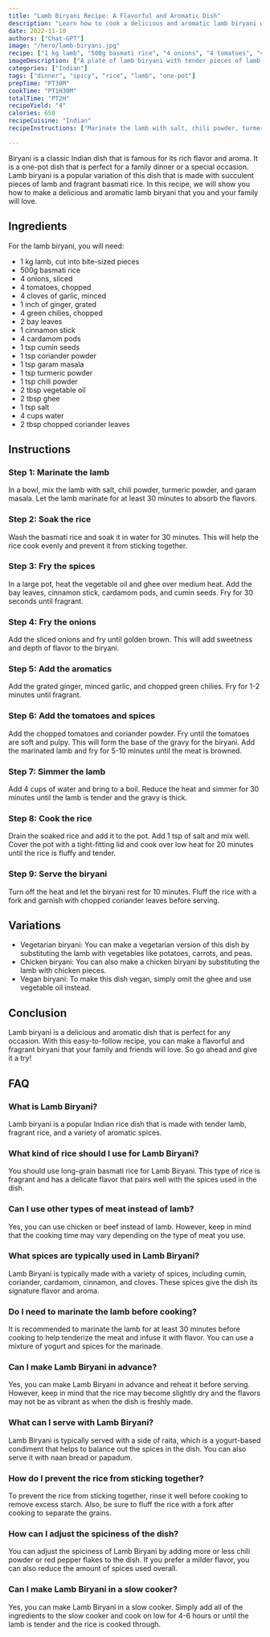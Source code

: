 ```yaml
---
title: "Lamb Biryani Recipe: A Flavorful and Aromatic Dish"
description: "Learn how to cook a delicious and aromatic lamb biryani with this easy-to-follow recipe. Perfect for a family dinner or special occasion."
date: 2022-11-10
authors: ["Chat-GPT"]
image: "/hero/lamb-biryani.jpg"
recipe: ["1 kg lamb", "500g basmati rice", "4 onions", "4 tomatoes", "4 cloves of garlic", "1 inch of ginger", "4 green chilies", "2 bay leaves", "1 cinnamon stick", "4 cardamom pods", "1 tsp cumin seeds", "1 tsp coriander powder", "1 tsp garam masala", "1 tsp turmeric powder", "1 tsp chili powder", "2 tbsp vegetable oil", "2 tbsp ghee", "1 tsp salt", "4 cups water", "2 tbsp chopped coriander leaves"]
imageDescription: ["A plate of lamb biryani with tender pieces of lamb and fragrant rice, garnished with fresh coriander leaves."]
categories: ["Indian"]
tags: ["dinner", "spicy", "rice", "lamb", "one-pot"]
prepTime: "PT30M"
cookTime: "PT1H30M"
totalTime: "PT2H"
recipeYield: "4"
calories: 650
recipeCuisine: "Indian"
recipeInstructions: ["Marinate the lamb with salt, chili powder, turmeric powder, and garam masala for at least 30 minutes.", "Wash the basmati rice and soak it in water for 30 minutes.", "In a large pot, heat the vegetable oil and ghee over medium heat. Add the bay leaves, cinnamon stick, cardamom pods, and cumin seeds. Fry for 30 seconds until fragrant.", "Add the sliced onions and fry until golden brown.", "Add the ginger, garlic, and green chilies. Fry for 1-2 minutes.", "Add the chopped tomatoes and coriander powder. Fry until the tomatoes are soft and pulpy.", "Add the marinated lamb and fry for 5-10 minutes until the meat is browned.", "Add 4 cups of water and bring to a boil. Reduce the heat and simmer for 30 minutes until the lamb is tender and the gravy is thick.", "Drain the soaked rice and add it to the pot. Add 1 tsp of salt and mix well.", "Cover the pot with a tight-fitting lid and cook over low heat for 20 minutes until the rice is fluffy and tender.", "Turn off the heat and let the biryani rest for 10 minutes. Fluff the rice with a fork and garnish with chopped coriander leaves before serving."]

---
```


Biryani is a classic Indian dish that is famous for its rich flavor and aroma. It is a one-pot dish that is perfect for a family dinner or a special occasion. Lamb biryani is a popular variation of this dish that is made with succulent pieces of lamb and fragrant basmati rice. In this recipe, we will show you how to make a delicious and aromatic lamb biryani that you and your family will love.

## Ingredients

For the lamb biryani, you will need:

- 1 kg lamb, cut into bite-sized pieces
- 500g basmati rice
- 4 onions, sliced
- 4 tomatoes, chopped
- 4 cloves of garlic, minced
- 1 inch of ginger, grated
- 4 green chilies, chopped
- 2 bay leaves
- 1 cinnamon stick
- 4 cardamom pods
- 1 tsp cumin seeds
- 1 tsp coriander powder
- 1 tsp garam masala
- 1 tsp turmeric powder
- 1 tsp chili powder
- 2 tbsp vegetable oil
- 2 tbsp ghee
- 1 tsp salt
- 4 cups water
- 2 tbsp chopped coriander leaves

## Instructions

### Step 1: Marinate the lamb

In a bowl, mix the lamb with salt, chili powder, turmeric powder, and garam masala. Let the lamb marinate for at least 30 minutes to absorb the flavors.

### Step 2: Soak the rice

Wash the basmati rice and soak it in water for 30 minutes. This will help the rice cook evenly and prevent it from sticking together.

### Step 3: Fry the spices

In a large pot, heat the vegetable oil and ghee over medium heat. Add the bay leaves, cinnamon stick, cardamom pods, and cumin seeds. Fry for 30 seconds until fragrant.

### Step 4: Fry the onions

Add the sliced onions and fry until golden brown. This will add sweetness and depth of flavor to the biryani.

### Step 5: Add the aromatics

Add the grated ginger, minced garlic, and chopped green chilies. Fry for 1-2 minutes until fragrant.

### Step 6: Add the tomatoes and spices

Add the chopped tomatoes and coriander powder. Fry until the tomatoes are soft and pulpy. This will form the base of the gravy for the biryani. Add the marinated lamb and fry for 5-10 minutes until the meat is browned.

### Step 7: Simmer the lamb

Add 4 cups of water and bring to a boil. Reduce the heat and simmer for 30 minutes until the lamb is tender and the gravy is thick.

### Step 8: Cook the rice

Drain the soaked rice and add it to the pot. Add 1 tsp of salt and mix well. Cover the pot with a tight-fitting lid and cook over low heat for 20 minutes until the rice is fluffy and tender.

### Step 9: Serve the biryani

Turn off the heat and let the biryani rest for 10 minutes. Fluff the rice with a fork and garnish with chopped coriander leaves before serving.

## Variations

- Vegetarian biryani: You can make a vegetarian version of this dish by substituting the lamb with vegetables like potatoes, carrots, and peas.
- Chicken biryani: You can also make a chicken biryani by substituting the lamb with chicken pieces.
- Vegan biryani: To make this dish vegan, simply omit the ghee and use vegetable oil instead.

## Conclusion

Lamb biryani is a delicious and aromatic dish that is perfect for any occasion. With this easy-to-follow recipe, you can make a flavorful and fragrant biryani that your family and friends will love. So go ahead and give it a try!

## FAQ

### What is Lamb Biryani?

Lamb biryani is a popular Indian rice dish that is made with tender lamb, fragrant rice, and a variety of aromatic spices. 

### What kind of rice should I use for Lamb Biryani?

You should use long-grain basmati rice for Lamb Biryani. This type of rice is fragrant and has a delicate flavor that pairs well with the spices used in the dish.

### Can I use other types of meat instead of lamb?

Yes, you can use chicken or beef instead of lamb. However, keep in mind that the cooking time may vary depending on the type of meat you use.

### What spices are typically used in Lamb Biryani?

Lamb Biryani is typically made with a variety of spices, including cumin, coriander, cardamom, cinnamon, and cloves. These spices give the dish its signature flavor and aroma.

### Do I need to marinate the lamb before cooking?

It is recommended to marinate the lamb for at least 30 minutes before cooking to help tenderize the meat and infuse it with flavor. You can use a mixture of yogurt and spices for the marinade.

### Can I make Lamb Biryani in advance?

Yes, you can make Lamb Biryani in advance and reheat it before serving. However, keep in mind that the rice may become slightly dry and the flavors may not be as vibrant as when the dish is freshly made.

### What can I serve with Lamb Biryani?

Lamb Biryani is typically served with a side of raita, which is a yogurt-based condiment that helps to balance out the spices in the dish. You can also serve it with naan bread or papadum.

### How do I prevent the rice from sticking together?

To prevent the rice from sticking together, rinse it well before cooking to remove excess starch. Also, be sure to fluff the rice with a fork after cooking to separate the grains.

### How can I adjust the spiciness of the dish?

You can adjust the spiciness of Lamb Biryani by adding more or less chili powder or red pepper flakes to the dish. If you prefer a milder flavor, you can also reduce the amount of spices used overall.

### Can I make Lamb Biryani in a slow cooker?

Yes, you can make Lamb Biryani in a slow cooker. Simply add all of the ingredients to the slow cooker and cook on low for 4-6 hours or until the lamb is tender and the rice is cooked through.
